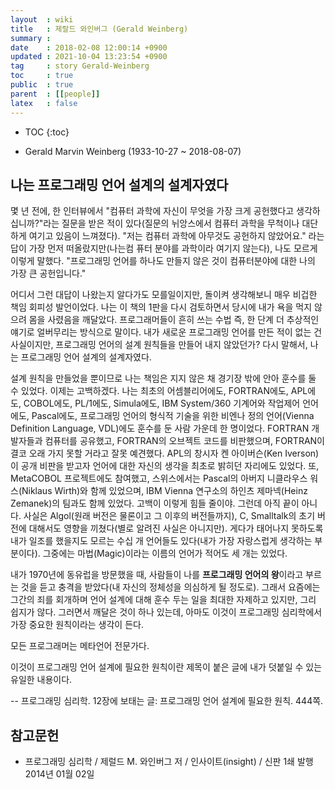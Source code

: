 ```yaml
---
layout  : wiki
title   : 제랄드 와인버그 (Gerald Weinberg)
summary :
date    : 2018-02-08 12:00:14 +0900
updated : 2021-10-04 13:23:54 +0900
tag     : story Gerald-Weinberg
toc     : true
public  : true
parent  : [[people]]
latex   : false
---
```

* TOC
{:toc}

- Gerald Marvin Weinberg (1933-10-27 ~ 2018-08-07)

## 나는 프로그래밍 언어 설계의 설계자였다

>
몇 년 전에, 한 인터뷰에서 "컴퓨터 과학에 자신이 무엇을 가장 크게 공헌했다고 생각하십니까?"라는 질문을 받은 적이 있다(질문의 뉘앙스에서 컴퓨터 과학을 무척이나 대단하게 여기고 있음이 느껴졌다).
"저는 컴퓨터 과학에 아무것도 공헌하지 않았어요." 라는 답이 가장 먼저 떠올랐지만(나는컴 퓨터 분야를 과학이라 여기지 않는다), 나도 모르게 이렇게 말했다.
"프로그래밍 언어를 하나도 만들지 않은 것이 컴퓨터분야에 대한 나의 가장 큰 공헌입니다."
>
어디서 그런 대답이 나왔는지 알다가도 모를일이지만, 돌이켜 생각해보니 매우 비겁한 책임 회피성 발언이었다.
나는 이 책의 1판을 다시 검토하면서 당시에 내가 욕을 먹지 않으려 몸을 사렸음을 깨달았다.
프로그래머들이 흔히 쓰는 수법 즉, 한 단계 더 추상적인 얘기로 얼버무리는 방식으로 말이다.
내가 새로운 프로그래밍 언어를 만든 적이 없는 건 사실이지만, 프로그래밍 언어의 설계 원칙들을 만들어 내지 않았던가?
다시 말해서, 나는 프로그래밍 언어 설계의 설계자였다.
>
설계 원칙을 만들었을 뿐이므로 나는 책임은 지지 않은 채 경기장 밖에 안아 훈수를 둘 수 있었다.
이제는 고백하겠다.
나는 최초의 어셈블리어에도, FORTRAN에도, APL에도, COBOL에도, PL/1에도, Simula에도, IBM System/360 기계어와 작업제어 언어에도,
Pascal에도, 프로그래밍 언어의 형식적 기술을 위한 비엔나 정의 언어(Vienna Definition Language, VDL)에도 훈수를 둔 사람 가운데 한 명이었다.
FORTRAN 개발자들과 컴퓨터를 공유했고, FORTRAN의 오브젝트 코드를 비판했으며,
FORTRAN이 결코 오래 가지 못할 거라고 잘못 예견했다.
APL의 창시자 켄 아이버슨(Ken Iverson)이 공개 비판을 받고자 언어에 대한 자신의 생각을 최초로 밝히던 자리에도 있었다.
또, MetaCOBOL 프로젝트에도 참여했고, 스위스에서는 Pascal의 아버지 니클라우스 워스(Niklaus Wirth)와 함께 있었으며,
IBM Vienna 연구소의 하인츠 제마넥(Heinz Zemanek)의 팀과도 함께 있었다. 고백이 이렇게 힘들 줄이야.
그런데 아직 끝이 아니다.
사실은 Algol(원래 버전은 물론이고 그 이후의 버전들까지), C, Smalltalk의 초기 버전에 대해서도 영향을 끼쳤다(별로 알려진 사실은 아니지만).
게다가 태어나지 못하도록 내가 일조를 했을지도 모르는 수십 개 언어들도 있다(내가 가장 자랑스럽게 생각하는 부분이다).
그중에는 마법(Magic)이라는 이름의 언어가 적어도 세 개는 있었다.
>
내가 1970년에 동유럽을 방문했을 때, 사람들이 나를 **프로그래밍 언어의 왕**이라고 부르는 것을 듣고 충격을 받았다(내 자신의 정체성을 의심하게 될 정도로).
그래서 요즘에는 그간의 죄를 회개하며 언어 설계에 대해 훈수 두는 일을 최대한 자제하고 있지만, 그리 쉽지가 않다.
그러면서 깨달은 것이 하나 있는데, 아마도 이것이 프로그래밍 심리학에서 가장 중요한 원칙이라는 생각이 든다.
>
모든 프로그래머는 메타언어 전문가다.
>
이것이 프로그래밍 언어 설계에 필요한 원칙이란 제목이 붙은 글에 내가 덧붙일 수 있는 유일한 내용이다.
>
-- 프로그래밍 심리학. 12장에 보태는 글: 프로그래밍 언어 설계에 필요한 원칙. 444쪽.


## 참고문헌

- 프로그래밍 심리학 / 제럴드 M. 와인버그 저 / 인사이트(insight) / 신판 1쇄 발행 2014년 01월 02일
